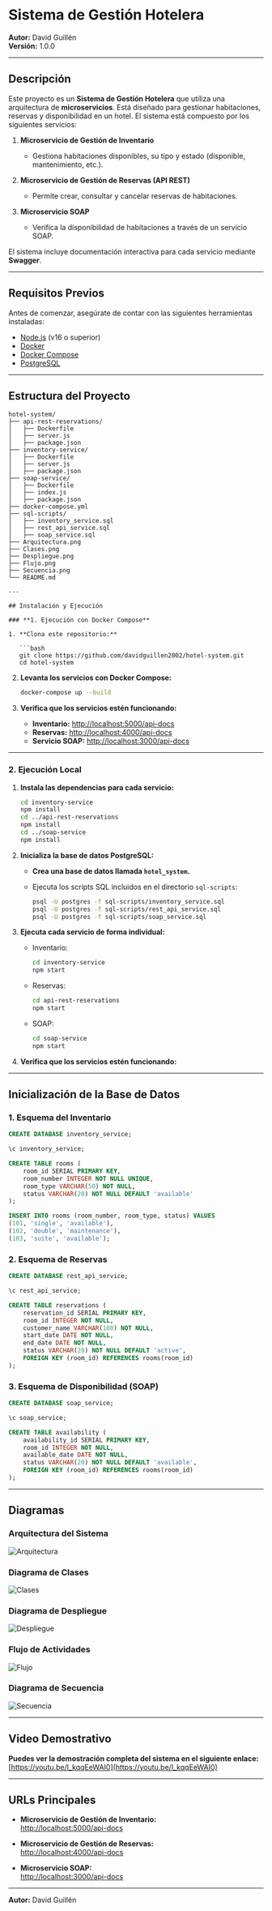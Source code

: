 # Sistema de Gestión Hotelera

**Autor:** David Guillén  
**Versión:** 1.0.0  

---

## Descripción

Este proyecto es un **Sistema de Gestión Hotelera** que utiliza una arquitectura de **microservicios**. Está diseñado para gestionar habitaciones, reservas y disponibilidad en un hotel. El sistema está compuesto por los siguientes servicios:

1. **Microservicio de Gestión de Inventario**  
   - Gestiona habitaciones disponibles, su tipo y estado (disponible, mantenimiento, etc.).  

2. **Microservicio de Gestión de Reservas (API REST)**  
   - Permite crear, consultar y cancelar reservas de habitaciones.

3. **Microservicio SOAP**  
   - Verifica la disponibilidad de habitaciones a través de un servicio SOAP.

El sistema incluye documentación interactiva para cada servicio mediante **Swagger**.

---

## Requisitos Previos

Antes de comenzar, asegúrate de contar con las siguientes herramientas instaladas:

- [Node.js](https://nodejs.org/) (v16 o superior)
- [Docker](https://www.docker.com/)
- [Docker Compose](https://docs.docker.com/compose/)
- [PostgreSQL](https://www.postgresql.org/)

---

## Estructura del Proyecto

```plaintext
hotel-system/
├── api-rest-reservations/
│   ├── Dockerfile
│   ├── server.js
│   ├── package.json
├── inventory-service/
│   ├── Dockerfile
│   ├── server.js
│   ├── package.json
├── soap-service/
│   ├── Dockerfile
│   ├── index.js
│   ├── package.json
├── docker-compose.yml
├── sql-scripts/
│   ├── inventory_service.sql
│   ├── rest_api_service.sql
│   ├── soap_service.sql
├── Arquitectura.png
├── Clases.png
├── Despliegue.png
├── Flujo.png
├── Secuencia.png
└── README.md

---

## Instalación y Ejecución

### **1. Ejecución con Docker Compose**

1. **Clona este repositorio:**

   ```bash
   git clone https://github.com/davidguillen2002/hotel-system.git
   cd hotel-system
   ```

2. **Levanta los servicios con Docker Compose:**

   ```bash
   docker-compose up --build
   ```

3. **Verifica que los servicios estén funcionando:**

   - **Inventario:** [http://localhost:5000/api-docs](http://localhost:5000/api-docs)  
   - **Reservas:** [http://localhost:4000/api-docs](http://localhost:4000/api-docs)  
   - **Servicio SOAP:** [http://localhost:3000/api-docs](http://localhost:3000/api-docs)  

---

### **2. Ejecución Local**

1. **Instala las dependencias para cada servicio:**

   ```bash
   cd inventory-service
   npm install
   cd ../api-rest-reservations
   npm install
   cd ../soap-service
   npm install
   ```

2. **Inicializa la base de datos PostgreSQL:**

   - **Crea una base de datos llamada `hotel_system`.**
   - Ejecuta los scripts SQL incluidos en el directorio `sql-scripts`:

     ```bash
     psql -U postgres -f sql-scripts/inventory_service.sql
     psql -U postgres -f sql-scripts/rest_api_service.sql
     psql -U postgres -f sql-scripts/soap_service.sql
     ```

3. **Ejecuta cada servicio de forma individual:**

   - Inventario:
     ```bash
     cd inventory-service
     npm start
     ```
   - Reservas:
     ```bash
     cd api-rest-reservations
     npm start
     ```
   - SOAP:
     ```bash
     cd soap-service
     npm start
     ```

4. **Verifica que los servicios estén funcionando:**  

---

## Inicialización de la Base de Datos

### **1. Esquema del Inventario**

```sql
CREATE DATABASE inventory_service;

\c inventory_service;

CREATE TABLE rooms (
    room_id SERIAL PRIMARY KEY,
    room_number INTEGER NOT NULL UNIQUE,
    room_type VARCHAR(50) NOT NULL,
    status VARCHAR(20) NOT NULL DEFAULT 'available'
);

INSERT INTO rooms (room_number, room_type, status) VALUES
(101, 'single', 'available'),
(102, 'double', 'maintenance'),
(103, 'suite', 'available');
```

### **2. Esquema de Reservas**

```sql
CREATE DATABASE rest_api_service;

\c rest_api_service;

CREATE TABLE reservations (
    reservation_id SERIAL PRIMARY KEY,
    room_id INTEGER NOT NULL,
    customer_name VARCHAR(100) NOT NULL,
    start_date DATE NOT NULL,
    end_date DATE NOT NULL,
    status VARCHAR(20) NOT NULL DEFAULT 'active',
    FOREIGN KEY (room_id) REFERENCES rooms(room_id)
);
```

### **3. Esquema de Disponibilidad (SOAP)**

```sql
CREATE DATABASE soap_service;

\c soap_service;

CREATE TABLE availability (
    availability_id SERIAL PRIMARY KEY,
    room_id INTEGER NOT NULL,
    available_date DATE NOT NULL,
    status VARCHAR(20) NOT NULL DEFAULT 'available',
    FOREIGN KEY (room_id) REFERENCES rooms(room_id)
);
```

---

## Diagramas

### Arquitectura del Sistema
![Arquitectura](https://github.com/davidguillen2002/hotel-system/blob/main/Arquitectura.png)

### Diagrama de Clases
![Clases](https://github.com/davidguillen2002/hotel-system/blob/main/Clases.png)

### Diagrama de Despliegue
![Despliegue](https://github.com/davidguillen2002/hotel-system/blob/main/Despliegue.png)

### Flujo de Actividades
![Flujo](https://github.com/davidguillen2002/hotel-system/blob/main/Flujo.png)

### Diagrama de Secuencia
![Secuencia](https://github.com/davidguillen2002/hotel-system/blob/main/Secuencia.png)

---

## Video Demostrativo

**Puedes ver la demostración completa del sistema en el siguiente enlace:**  
[https://youtu.be/l_kqqEeWAI0](https://youtu.be/l_kqqEeWAI0)

---

## URLs Principales

- **Microservicio de Gestión de Inventario:**  
  [http://localhost:5000/api-docs](http://localhost:5000/api-docs)  

- **Microservicio de Gestión de Reservas:**  
  [http://localhost:4000/api-docs](http://localhost:4000/api-docs)  

- **Microservicio SOAP:**  
  [http://localhost:3000/api-docs](http://localhost:3000/api-docs)  

---

**Autor:** David Guillén  
